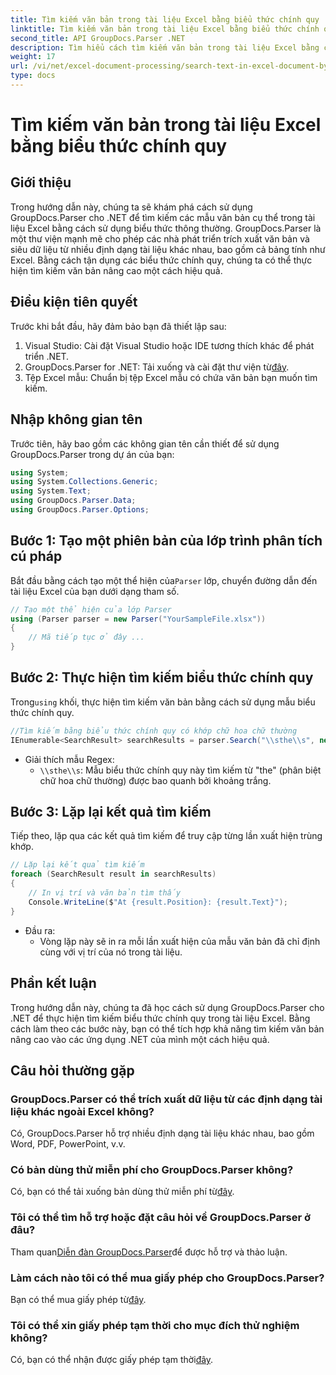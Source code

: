 ```yaml
---
title: Tìm kiếm văn bản trong tài liệu Excel bằng biểu thức chính quy
linktitle: Tìm kiếm văn bản trong tài liệu Excel bằng biểu thức chính quy
second_title: API GroupDocs.Parser .NET
description: Tìm hiểu cách tìm kiếm văn bản trong tài liệu Excel bằng cách sử dụng biểu thức chính quy với GroupDocs.Parser cho .NET. Thực hiện tìm kiếm văn bản nâng cao một cách hiệu quả.
weight: 17
url: /vi/net/excel-document-processing/search-text-in-excel-document-by-regular-expression/
type: docs
---
```

# Tìm kiếm văn bản trong tài liệu Excel bằng biểu thức chính quy

## Giới thiệu
Trong hướng dẫn này, chúng ta sẽ khám phá cách sử dụng GroupDocs.Parser cho .NET để tìm kiếm các mẫu văn bản cụ thể trong tài liệu Excel bằng cách sử dụng biểu thức thông thường. GroupDocs.Parser là một thư viện mạnh mẽ cho phép các nhà phát triển trích xuất văn bản và siêu dữ liệu từ nhiều định dạng tài liệu khác nhau, bao gồm cả bảng tính như Excel. Bằng cách tận dụng các biểu thức chính quy, chúng ta có thể thực hiện tìm kiếm văn bản nâng cao một cách hiệu quả.
## Điều kiện tiên quyết
Trước khi bắt đầu, hãy đảm bảo bạn đã thiết lập sau:
1. Visual Studio: Cài đặt Visual Studio hoặc IDE tương thích khác để phát triển .NET.
2.  GroupDocs.Parser for .NET: Tải xuống và cài đặt thư viện từ[đây](https://releases.groupdocs.com/parser/net/).
3. Tệp Excel mẫu: Chuẩn bị tệp Excel mẫu có chứa văn bản bạn muốn tìm kiếm.

## Nhập không gian tên
Trước tiên, hãy bao gồm các không gian tên cần thiết để sử dụng GroupDocs.Parser trong dự án của bạn:
```csharp
using System;
using System.Collections.Generic;
using System.Text;
using GroupDocs.Parser.Data;
using GroupDocs.Parser.Options;
```
## Bước 1: Tạo một phiên bản của lớp trình phân tích cú pháp
 Bắt đầu bằng cách tạo một thể hiện của`Parser` lớp, chuyển đường dẫn đến tài liệu Excel của bạn dưới dạng tham số.
```csharp
// Tạo một thể hiện của lớp Parser
using (Parser parser = new Parser("YourSampleFile.xlsx"))
{
    // Mã tiếp tục ở đây ...
}
```
## Bước 2: Thực hiện tìm kiếm biểu thức chính quy
 Trong`using` khối, thực hiện tìm kiếm văn bản bằng cách sử dụng mẫu biểu thức chính quy.
```csharp
//Tìm kiếm bằng biểu thức chính quy có khớp chữ hoa chữ thường
IEnumerable<SearchResult> searchResults = parser.Search("\\sthe\\s", new SearchOptions(true, false, true));
```
- Giải thích mẫu Regex:
  - `\\sthe\\s`: Mẫu biểu thức chính quy này tìm kiếm từ "the" (phân biệt chữ hoa chữ thường) được bao quanh bởi khoảng trắng.
## Bước 3: Lặp lại kết quả tìm kiếm
Tiếp theo, lặp qua các kết quả tìm kiếm để truy cập từng lần xuất hiện trùng khớp.
```csharp
// Lặp lại kết quả tìm kiếm
foreach (SearchResult result in searchResults)
{
    // In vị trí và văn bản tìm thấy
    Console.WriteLine($"At {result.Position}: {result.Text}");
}
```
- Đầu ra:
  - Vòng lặp này sẽ in ra mỗi lần xuất hiện của mẫu văn bản đã chỉ định cùng với vị trí của nó trong tài liệu.

## Phần kết luận
Trong hướng dẫn này, chúng ta đã học cách sử dụng GroupDocs.Parser cho .NET để thực hiện tìm kiếm biểu thức chính quy trong tài liệu Excel. Bằng cách làm theo các bước này, bạn có thể tích hợp khả năng tìm kiếm văn bản nâng cao vào các ứng dụng .NET của mình một cách hiệu quả.

## Câu hỏi thường gặp
### GroupDocs.Parser có thể trích xuất dữ liệu từ các định dạng tài liệu khác ngoài Excel không?
Có, GroupDocs.Parser hỗ trợ nhiều định dạng tài liệu khác nhau, bao gồm Word, PDF, PowerPoint, v.v.
### Có bản dùng thử miễn phí cho GroupDocs.Parser không?
 Có, bạn có thể tải xuống bản dùng thử miễn phí từ[đây](https://releases.groupdocs.com/).
### Tôi có thể tìm hỗ trợ hoặc đặt câu hỏi về GroupDocs.Parser ở đâu?
 Tham quan[Diễn đàn GroupDocs.Parser](https://forum.groupdocs.com/c/parser/17)để được hỗ trợ và thảo luận.
### Làm cách nào tôi có thể mua giấy phép cho GroupDocs.Parser?
 Bạn có thể mua giấy phép từ[đây](https://purchase.groupdocs.com/buy).
### Tôi có thể xin giấy phép tạm thời cho mục đích thử nghiệm không?
 Có, bạn có thể nhận được giấy phép tạm thời[đây](https://purchase.groupdocs.com/temporary-license/).
